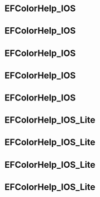 # EFColorHelp_IOS
# EFColorHelp_IOS
# EFColorHelp_IOS
# EFColorHelp_IOS
# EFColorHelp_IOS
# EFColorHelp_IOS_Lite
# EFColorHelp_IOS_Lite
# EFColorHelp_IOS_Lite
# EFColorHelp_IOS_Lite
